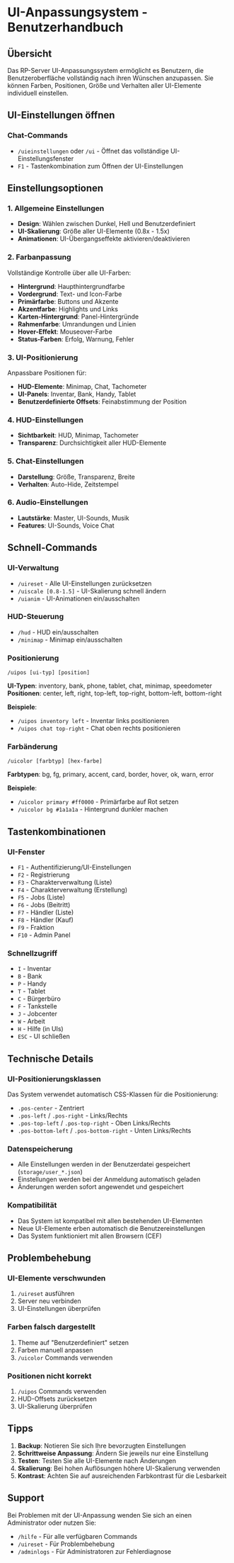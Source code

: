 # UI-Anpassungsystem - Benutzerhandbuch

## Übersicht

Das RP-Server UI-Anpassungssystem ermöglicht es Benutzern, die Benutzeroberfläche vollständig nach ihren Wünschen anzupassen. Sie können Farben, Positionen, Größe und Verhalten aller UI-Elemente individuell einstellen.

## UI-Einstellungen öffnen

### Chat-Commands
- `/uieinstellungen` oder `/ui` - Öffnet das vollständige UI-Einstellungsfenster
- `F1` - Tastenkombination zum Öffnen der UI-Einstellungen

## Einstellungsoptionen

### 1. Allgemeine Einstellungen
- **Design**: Wählen zwischen Dunkel, Hell und Benutzerdefiniert
- **UI-Skalierung**: Größe aller UI-Elemente (0.8x - 1.5x)
- **Animationen**: UI-Übergangseffekte aktivieren/deaktivieren

### 2. Farbanpassung
Vollständige Kontrolle über alle UI-Farben:
- **Hintergrund**: Haupthintergrundfarbe
- **Vordergrund**: Text- und Icon-Farbe
- **Primärfarbe**: Buttons und Akzente
- **Akzentfarbe**: Highlights und Links
- **Karten-Hintergrund**: Panel-Hintergründe
- **Rahmenfarbe**: Umrandungen und Linien
- **Hover-Effekt**: Mouseover-Farbe
- **Status-Farben**: Erfolg, Warnung, Fehler

### 3. UI-Positionierung
Anpassbare Positionen für:
- **HUD-Elemente**: Minimap, Chat, Tachometer
- **UI-Panels**: Inventar, Bank, Handy, Tablet
- **Benutzerdefinierte Offsets**: Feinabstimmung der Position

### 4. HUD-Einstellungen
- **Sichtbarkeit**: HUD, Minimap, Tachometer
- **Transparenz**: Durchsichtigkeit aller HUD-Elemente

### 5. Chat-Einstellungen
- **Darstellung**: Größe, Transparenz, Breite
- **Verhalten**: Auto-Hide, Zeitstempel

### 6. Audio-Einstellungen
- **Lautstärke**: Master, UI-Sounds, Musik
- **Features**: UI-Sounds, Voice Chat

## Schnell-Commands

### UI-Verwaltung
- `/uireset` - Alle UI-Einstellungen zurücksetzen
- `/uiscale [0.8-1.5]` - UI-Skalierung schnell ändern
- `/uianim` - UI-Animationen ein/ausschalten

### HUD-Steuerung
- `/hud` - HUD ein/ausschalten
- `/minimap` - Minimap ein/ausschalten

### Positionierung
```
/uipos [ui-typ] [position]
```
**UI-Typen**: inventory, bank, phone, tablet, chat, minimap, speedometer  
**Positionen**: center, left, right, top-left, top-right, bottom-left, bottom-right

**Beispiele**:
- `/uipos inventory left` - Inventar links positionieren
- `/uipos chat top-right` - Chat oben rechts positionieren

### Farbänderung
```
/uicolor [farbtyp] [hex-farbe]
```
**Farbtypen**: bg, fg, primary, accent, card, border, hover, ok, warn, error

**Beispiele**:
- `/uicolor primary #ff0000` - Primärfarbe auf Rot setzen
- `/uicolor bg #1a1a1a` - Hintergrund dunkler machen

## Tastenkombinationen

### UI-Fenster
- `F1` - Authentifizierung/UI-Einstellungen
- `F2` - Registrierung
- `F3` - Charakterverwaltung (Liste)
- `F4` - Charakterverwaltung (Erstellung)
- `F5` - Jobs (Liste)
- `F6` - Jobs (Beitritt)
- `F7` - Händler (Liste)
- `F8` - Händler (Kauf)
- `F9` - Fraktion
- `F10` - Admin Panel

### Schnellzugriff
- `I` - Inventar
- `B` - Bank
- `P` - Handy
- `T` - Tablet
- `C` - Bürgerbüro
- `F` - Tankstelle
- `J` - Jobcenter
- `W` - Arbeit
- `H` - Hilfe (in UIs)
- `ESC` - UI schließen

## Technische Details

### UI-Positionierungsklassen
Das System verwendet automatisch CSS-Klassen für die Positionierung:
- `.pos-center` - Zentriert
- `.pos-left` / `.pos-right` - Links/Rechts
- `.pos-top-left` / `.pos-top-right` - Oben Links/Rechts
- `.pos-bottom-left` / `.pos-bottom-right` - Unten Links/Rechts

### Datenspeicherung
- Alle Einstellungen werden in der Benutzerdatei gespeichert (`storage/user_*.json`)
- Einstellungen werden bei der Anmeldung automatisch geladen
- Änderungen werden sofort angewendet und gespeichert

### Kompatibilität
- Das System ist kompatibel mit allen bestehenden UI-Elementen
- Neue UI-Elemente erben automatisch die Benutzereinstellungen
- Das System funktioniert mit allen Browsern (CEF)

## Problembehebung

### UI-Elemente verschwunden
1. `/uireset` ausführen
2. Server neu verbinden
3. UI-Einstellungen überprüfen

### Farben falsch dargestellt
1. Theme auf "Benutzerdefiniert" setzen
2. Farben manuell anpassen
3. `/uicolor` Commands verwenden

### Positionen nicht korrekt
1. `/uipos` Commands verwenden
2. HUD-Offsets zurücksetzen
3. UI-Skalierung überprüfen

## Tipps

1. **Backup**: Notieren Sie sich Ihre bevorzugten Einstellungen
2. **Schrittweise Anpassung**: Ändern Sie jeweils nur eine Einstellung
3. **Testen**: Testen Sie alle UI-Elemente nach Änderungen
4. **Skalierung**: Bei hohen Auflösungen höhere UI-Skalierung verwenden
5. **Kontrast**: Achten Sie auf ausreichenden Farbkontrast für die Lesbarkeit

## Support

Bei Problemen mit der UI-Anpassung wenden Sie sich an einen Administrator oder nutzen Sie:
- `/hilfe` - Für alle verfügbaren Commands
- `/uireset` - Für Problembehebung
- `/adminlogs` - Für Administratoren zur Fehlerdiagnose
